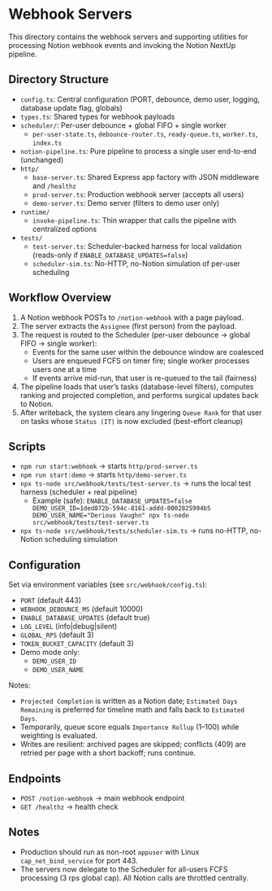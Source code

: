 # Webhook Servers

This directory contains the webhook servers and supporting utilities for processing Notion webhook events and invoking the Notion NextUp pipeline.

## Directory Structure

- `config.ts`: Central configuration (PORT, debounce, demo user, logging, database update flag, globals)
- `types.ts`: Shared types for webhook payloads
- `scheduler/`: Per-user debounce + global FIFO + single worker
  - `per-user-state.ts`, `debounce-router.ts`, `ready-queue.ts`, `worker.ts`, `index.ts`
- `notion-pipeline.ts`: Pure pipeline to process a single user end-to-end (unchanged)
- `http/`
  - `base-server.ts`: Shared Express app factory with JSON middleware and `/healthz`
  - `prod-server.ts`: Production webhook server (accepts all users)
  - `demo-server.ts`: Demo server (filters to demo user only)
- `runtime/`
  - `invoke-pipeline.ts`: Thin wrapper that calls the pipeline with centralized options
- `tests/`
  - `test-server.ts`: Scheduler-backed harness for local validation (reads-only if `ENABLE_DATABASE_UPDATES=false`)
  - `scheduler-sim.ts`: No-HTTP, no-Notion simulation of per-user scheduling

## Workflow Overview

1. A Notion webhook POSTs to `/notion-webhook` with a page payload.
2. The server extracts the `Assignee` (first person) from the payload.
3. The request is routed to the Scheduler (per-user debounce → global FIFO → single worker):
   - Events for the same user within the debounce window are coalesced
   - Users are enqueued FCFS on timer fire; single worker processes users one at a time
   - If events arrive mid-run, that user is re-queued to the tail (fairness)
4. The pipeline loads that user’s tasks (database-level filters), computes ranking and projected completion, and performs surgical updates back to Notion.
5. After writeback, the system clears any lingering `Queue Rank` for that user on tasks whose `Status (IT)` is now excluded (best-effort cleanup)

## Scripts

- `npm run start:webhook` → starts `http/prod-server.ts`
- `npm run start:demo` → starts `http/demo-server.ts`
- `npx ts-node src/webhook/tests/test-server.ts` → runs the local test harness (scheduler + real pipeline)
  - Example (safe): `ENABLE_DATABASE_UPDATES=false DEMO_USER_ID=1ded872b-594c-8161-addd-0002825994b5 DEMO_USER_NAME="Derious Vaughn" npx ts-node src/webhook/tests/test-server.ts`
- `npx ts-node src/webhook/tests/scheduler-sim.ts` → runs no-HTTP, no-Notion scheduling simulation

## Configuration

Set via environment variables (see `src/webhook/config.ts`):
- `PORT` (default 443)
- `WEBHOOK_DEBOUNCE_MS` (default 10000)
- `ENABLE_DATABASE_UPDATES` (default true)
- `LOG_LEVEL` (info|debug|silent)
- `GLOBAL_RPS` (default 3)
- `TOKEN_BUCKET_CAPACITY` (default 3)
- Demo mode only:
  - `DEMO_USER_ID`
  - `DEMO_USER_NAME`

Notes:
- `Projected Completion` is written as a Notion date; `Estimated Days Remaining` is preferred for timeline math and falls back to `Estimated Days`.
- Temporarily, queue score equals `Importance Rollup` (1–100) while weighting is evaluated.
- Writes are resilient: archived pages are skipped; conflicts (409) are retried per page with a short backoff; runs continue.

## Endpoints

- `POST /notion-webhook` → main webhook endpoint
- `GET /healthz` → health check

## Notes

- Production should run as non-root `appuser` with Linux `cap_net_bind_service` for port 443.
- The servers now delegate to the Scheduler for all-users FCFS processing (3 rps global cap). All Notion calls are throttled centrally.
